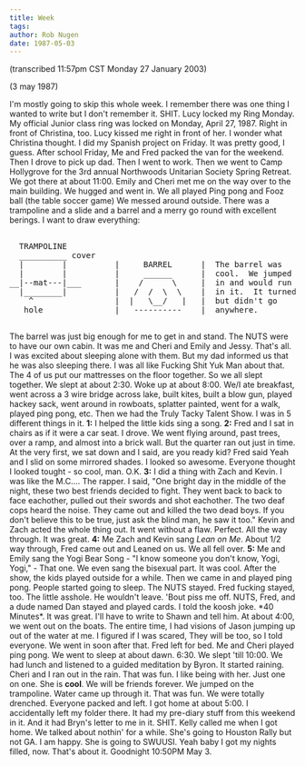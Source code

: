 ```yaml
---
title: Week
tags: 
author: Rob Nugen
date: 1987-05-03
---
```


<p class=note>(transcribed 11:57pm CST Monday 27 January 2003)</p>

<p class=date>(3 may 1987)</p>

<p>I'm mostly going to skip this whole week.  I remember there was one
thing I wanted to write but I don't remember it.  SHIT.  Lucy locked
my Ring Monday.  My official Junior class ring was locked on Monday,
April 27, 1987.  Right in front of Christina, too.  Lucy kissed me
right in front of her.  I wonder what Christina thought. I did my
Spanish project on Friday.  It was pretty good, I guess.  After
school Friday, Me and Fred packed the van for the weekend.  Then I
drove to pick up dad.  Then I went to work.  Then we went to Camp
Hollygrove for the 3rd annual Northwoods Unitarian Society Spring
Retreat.  We got there at about 11:00.  Emily and Cheri met me on the
way over to the main building.  We hugged and went in.  We all played
Ping pong and Fooz ball (the table soccer game)  We messed around
outside.  There was a trampoline and a slide and a barrel and a merry
go round with excellent berings.  I want to draw everything:</p>

<pre>
                       
  TRAMPOLINE       
  __________ cover 
  |        |          |     BARREL      |  The barrel was
  |        |          |     ______      |  cool.  We jumped
__|--mat---|___       |    /      \     |  in and would run
  |________|          |   /  /  \  \    |  in it.  It turned
    ^                 |  |   \__/   |   |  but didn't go
   hole               |   ----------    |  anywhere.

</pre>

<p>The barrel was just big enough for me to get in and stand.  The
NUTS were to have our own cabin.  It was me and Cheri and Emily and
Jessy.  That's all.  I was excited about sleeping alone with them.
But my dad informed us that he was also sleeping there.  I was all
like Fucking Shit Yuk Man about that.  The 4 of us put our mattresses
on the floor together.  So we all slept together.  We slept at about
2:30.  Woke up at about 8:00.  We/I ate breakfast, went across a 3
wire bridge across lake, built kites, built a blow gun, played hackey
sack, went around in rowboats, splatter painted, went for a walk,
played ping pong, etc.  Then we had the Truly Tacky Talent Show.  I
was in 5 different things in it. <b>1:</b> I helped the little kids
sing a song. <b>2:</b> Fred and I sat in chairs as if it were a car
seat.  I drove.  We went flying around, past trees, over a ramp, and
almost into a brick wall.  But the quarter ran out just in time.  At
the very first, we sat down and I said, are you ready kid?  Fred said
Yeah and I slid on some mirrored shades.  I looked so awesome.
Everyone thought I looked tought - so cool, man.  O.K. <b>3:</b> I did
a thing with Zach and Kevin.  I was like the M.C.... The rapper.  I
said, "One bright day in the middle of the night, these two best
friends decided to fight.  They went back to back to face eachother,
pulled out their swords and shot eachother.  The two deaf cops heard
the noise.  They came out and killed the two dead boys.  If you don't
believe this to be true, just ask the blind man, he saw it too."
Kevin and Zach acted the whole thing out.  It went without a flaw.
Perfect.  All the way through. It was great. <b>4:</b> Me Zach and
Kevin sang <em>Lean on Me</em>. About 1/2 way through, Fred came out
and Leaned on us.  We all fell over.  <b>5:</b> Me and Emily sang the
Yogi Bear Song - "I know someone you don't know, Yogi, Yogi," - That
one.  We even sang the bisexual part.  It was cool.  After the show,
the kids played outside for a while.  Then we came in and played ping
pong.  People started going to sleep.  The NUTS stayed.  Fred fucking
stayed, too.  The little asshole. He wouldn't leave.  'Bout piss me
off.  NUTS, Fred, and a dude named Dan stayed and played cards.  I
told the koosh joke. *40 Minutes*.  It was great.  I'll have to write
to Shawn and tell him.  At about 4:00, we went out on the boats.  The
entire time, I had visions of Jason jumping up out of the water at
me.  I figured if I was scared, They will be too, so I told everyone.
We went in soon after that.  Fred left for bed.  Me and Cheri played
ping pong.  We went to sleep at about dawn.  6:30.  We slept 'till
10:00.  We had lunch and listened to a guided meditation by Byron.  It
started raining.  Cheri and I ran out in the rain.  That was fun.  I
like being with her.  Just one on one.  She is <b>cool</b>.  We will
be friends forever.  We jumped on the trampoline.  Water came up
through it.  That was fun.  We were totally drenched.  Everyone packed
and left.  I got home at about 5:00.  I accidentally left my folder
there.  It had my pre-diary stuff from this weekend in it.  And it had
Bryn's letter to me in it.  SHIT.  Kelly called me when I got home.
We talked about nothin' for a while.  She's going to Houston Rally but
not GA.  I am happy.  She is going to SWUUSI.  Yeah baby I got my
nights filled, now.  That's about it.  Goodnight 10:50PM May 3.</p>
